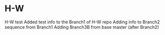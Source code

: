 # H-W
H-W  test
Added test info to the Branch1 of H-W repo
Adding info to Branch2 sequence from Branch1
  Adding Branch3B from base master (after Branch2)

